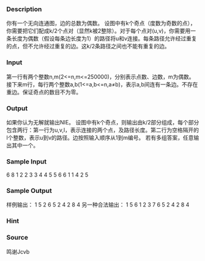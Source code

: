 
### Description
你有一个无向连通图，边的总数为偶数。
设图中有k个奇点（度数为奇数的点），你需要把它们配成k/2个点对（显然k被2整除）。对于每个点对(u,v)，你需要用一条长度为偶数（假设每条边长度为1）的路径将u和v连接。每条路径允许经过重复的点，但不允许经过重复的边。这k/2条路径之间也不能有重复的边。
### Input
第一行有两个整数n,m(2<=n,m<=250000)，分别表示点数、边数，m为偶数。
接下来m行，每行两个整数a,b(1<=a,b<=n,a≠b)，表示a,b间连有一条边。不存在重边。保证奇点的数目不为零。
### Output
如果你认为无解就输出NIE。
设图中有k个奇点，则输出由k/2部分组成，每个部分包含两行：第一行为u,v,l，表示连接的两个点，及路径长度。第二行为空格隔开的l个整数，表示u到v的路径。边按照输入顺序从1到m编号。
若有多组答案，任意输出其中一个。
### Sample Input
6 8
1 2
2 3
3 4
4 5
5 6
6 1
1 4
2 5
### Sample Output
样例输出：
1 5 2
6 5
2 4 2
8 4
另一种合法输出：
1 5 6
1 2 3 7 6 5
2 4 2
8 4

### Hint

### Source
鸣谢Jcvb